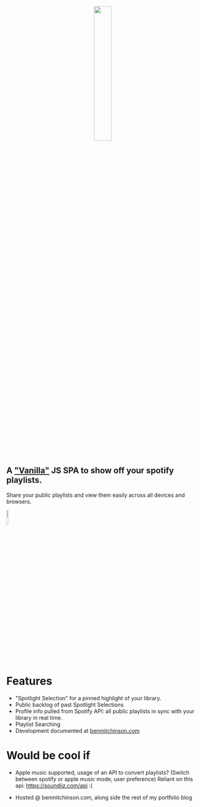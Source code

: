 <p align="center"> <a href="https://benmitchinson.com/Making-Spotilight">
  <img width="30%" src="https://i.imgur.com/Jo4XFit.jpg">
</a> </p>

## A ["Vanilla"](http://vanilla-js.com/) JS SPA to show off your spotify playlists.</br>
Share your public playlists and view them easily across all devices and browsers.

<p align="left"> <a href="http://vanilla-js.com/">
  <img width="10%" src="http://vanilla-js.com/assets/button.png">
</a> </p>

# Features
* "Spotlight Selection" for a pinned highlight of your library.
* Public backlog of past Spotlight Selections
* Profile info pulled from Spotify API: all public playlists in sync with your library in real time.
* Playlist Searching
* Development documented at [benmitchinson.com](https://benmitchinson.com/Making-Spotilight)

# Would be cool if
* Apple music supported, usage of an API to convert playlists? (Switch between spotify or apple music mode, user preference)
Reliant on this api: https://soundiiz.com/api :(

* Hosted @ benmitchinson.com, along side the rest of my portfolio blog
